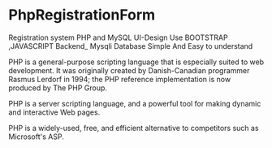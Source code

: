 # PhpRegistrationForm
Registration system PHP and MySQL 
UI-Design Use BOOTSTRAP ,JAVASCRIPT
Backend_ Mysqli Database
Simple And Easy to understand

PHP is a general-purpose scripting language that is especially suited to web development. 
It was originally created by Danish-Canadian programmer Rasmus Lerdorf in 1994; the PHP reference implementation is now produced by The PHP Group.

PHP is a server scripting language, and a powerful tool for making dynamic and interactive Web pages.

PHP is a widely-used, free, and efficient alternative to competitors such as Microsoft's ASP. 
 
